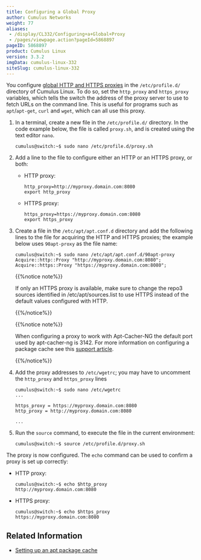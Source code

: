 ```yaml
---
title: Configuring a Global Proxy
author: Cumulus Networks
weight: 77
aliases:
 - /display/CL332/Configuring+a+Global+Proxy
 - /pages/viewpage.action?pageId=5868897
pageID: 5868897
product: Cumulus Linux
version: 3.3.2
imgData: cumulus-linux-332
siteSlug: cumulus-linux-332
---
```

You configure [global HTTP and HTTPS
proxies](https://wiki.archlinux.org/index.php/proxy_settings) in the
`/etc/profile.d/` directory of Cumulus Linux. To do so, set the
`http_proxy` and `https_proxy` variables, which tells the switch the
address of the proxy server to use to fetch URLs on the command line.
This is useful for programs such as `apt`/`apt-get`, `curl` and `wget`,
which can all use this proxy.

1.  In a terminal, create a new file in the `/etc/profile.d/` directory.
    In the code example below, the file is called `proxy.sh`, and is
    created using the text editor `nano`.
    
        cumulus@switch:~$ sudo nano /etc/profile.d/proxy.sh

2.  Add a line to the file to configure either an HTTP or an HTTPS
    proxy, or both:
    
      - HTTP proxy:
        
            http_proxy=http://myproxy.domain.com:8080
            export http_proxy
    
      - HTTPS proxy:
        
            https_proxy=https://myproxy.domain.com:8080
            export https_proxy

3.  Create a file in the `/etc/apt/apt.conf.d` directory and add the
    following lines to the file for acquiring the HTTP and HTTPS
    proxies; the example below uses `90apt-proxy` as the file name:
    
        cumulus@switch:~$ sudo nano /etc/apt/apt.conf.d/90apt-proxy
        Acquire::http::Proxy "http://myproxy.domain.com:8080";
        Acquire::https::Proxy "https://myproxy.domain.com:8080";
    
    {{%notice note%}}
    
    If only an HTTPS proxy is available, make sure to change the repo3
    sources identified in /etc/apt/sources.list to use HTTPS instead of
    the default values configured with HTTP.
    
    {{%/notice%}}
    
    {{%notice note%}}
    
    When configuring a proxy to work with Apt-Cacher-NG the default port
    used by apt-cacher-ng is 3142. For more information on configuring a
    package cache see this [support
    article](https://support.cumulusnetworks.com/hc/en-us/articles/232058388-Setting-up-an-apt-Package-Cache).
    
    {{%/notice%}}

4.  Add the proxy addresses to `/etc/wgetrc`; you may have to uncomment
    the `http_proxy` and `https_proxy` lines
    
        cumulus@switch:~$ sudo nano /etc/wgetrc
        ...
         
        https_proxy = https://myproxy.domain.com:8080
        http_proxy = http://myproxy.domain.com:8080
         
        ...

5.  Run the `source` command, to execute the file in the current
    environment:
    
        cumulus@switch:~$ source /etc/profile.d/proxy.sh

The proxy is now configured. The `echo` command can be used to confirm a
proxy is set up correctly:

  - HTTP proxy:
    
        cumulus@switch:~$ echo $http_proxy
        http://myproxy.domain.com:8080

  - HTTPS proxy:
    
        cumulus@switch:~$ echo $https_proxy
        https://myproxy.domain.com:8080

## Related Information</span>

  - [Setting up an apt package
    cache](https://support.cumulusnetworks.com/hc/en-us/articles/232058388-Setting-up-an-apt-Package-Cache)

<article id="html-search-results" class="ht-content" style="display: none;">

</article>

<footer id="ht-footer">

</footer>
